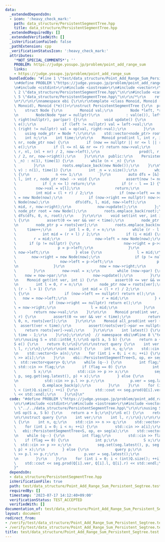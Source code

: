 ```yaml
---
data:
  _extendedDependsOn:
  - icon: ':heavy_check_mark:'
    path: data_structure/PersistentSegmentTree.hpp
    title: data_structure/PersistentSegmentTree.hpp
  _extendedRequiredBy: []
  _extendedVerifiedWith: []
  _isVerificationFailed: false
  _pathExtension: cpp
  _verificationStatusIcon: ':heavy_check_mark:'
  attributes:
    '*NOT_SPECIAL_COMMENTS*': ''
    PROBLEM: https://judge.yosupo.jp/problem/point_add_range_sum
    links:
    - https://judge.yosupo.jp/problem/point_add_range_sum
  bundledCode: "#line 1 \"test/data_structure/Point_Add_Range_Sum_Persistent_Segtree.test.cpp\"\
    \n#define PROBLEM \"https://judge.yosupo.jp/problem/point_add_range_sum\"\r\n\r\
    \n#include <cstdint>\r\n#include <iostream>\r\n#include <vector>\r\n\r\n#line\
    \ 2 \"data_structure/PersistentSegmentTree.hpp\"\n\r\n#include <cassert>\r\n#line\
    \ 5 \"data_structure/PersistentSegmentTree.hpp\"\n\r\n/*\r\n    reference: https://37zigen.com/persistent-segment-tree/\r\
    \n*/\r\n\r\nnamespace ebi {\r\n\r\ntemplate <class Monoid, Monoid (*op)(Monoid,\
    \ Monoid), Monoid (*e)()>\r\nstruct PersistentSegmentTree {\r\n  private:\r\n\
    \    struct Node {\r\n        Monoid val;\r\n        Node *left, *right, *par;\r\
    \n        Node(Node *par = nullptr)\r\n            : val(e()), left(nullptr),\
    \ right(nullptr), par(par) {}\r\n        void update() {\r\n            val =\
    \ e();\r\n            if (left != nullptr) val = left->val;\r\n            if\
    \ (right != nullptr) val = op(val, right->val);\r\n        }\r\n    };\r\n\r\n\
    \    using node_ptr = Node *;\r\n\r\n    std::vector<node_ptr> roots;\r\n\r\n\
    \    int n;\r\n    int time;\r\n\r\n    Monoid prod(int l, int r, int nl, int\
    \ nr, node_ptr now) {\r\n        if (now == nullptr || nr <= l || r <= nl) return\
    \ e();\r\n        if (l <= nl && nr <= r) return now->val;\r\n        return op(prod(l,\
    \ r, nl, (nl + nr) / 2, now->left),\r\n                  prod(l, r, (nl + nr)\
    \ / 2, nr, now->right));\r\n    }\r\n\r\n  public:\r\n    PersistentSegmentTree(int\
    \ _n) : n(1), time(1) {\r\n        while (n < _n) {\r\n            n <<= 1;\r\n\
    \        }\r\n        roots.emplace_back(new Node());\r\n    }\r\n\r\n    PersistentSegmentTree(std::vector<Monoid>\
    \ v) : n(1), time(1) {\r\n        int _n = v.size();\r\n        while (n < _n)\
    \ {\r\n            n <<= 1;\r\n        }\r\n        auto dfs = [&](auto dfs, int\
    \ l, int r, node_ptr now) -> void {\r\n            assert(now != nullptr);\r\n\
    \            if (_n <= l) return;\r\n            if (r - l == 1) {\r\n       \
    \         now->val = v[l];\r\n                return;\r\n            }\r\n   \
    \         int mid = (l + r) / 2;\r\n            if (now->left == nullptr) now->left\
    \ = new Node(now);\r\n            if (now->right == nullptr) now->right = new\
    \ Node(now);\r\n            dfs(dfs, l, mid, now->left);\r\n            dfs(dfs,\
    \ mid, r, now->right);\r\n            now->update();\r\n        };\r\n       \
    \ node_ptr root = new Node();\r\n        roots.emplace_back(root);\r\n       \
    \ dfs(dfs, 0, n, root);\r\n    }\r\n\r\n    void set(int ver, int i, Monoid x)\
    \ {\r\n        assert(0 <= ver && ver < time);\r\n        node_ptr now = new Node();\r\
    \n        node_ptr p = roots[ver];\r\n        roots.emplace_back(now);\r\n   \
    \     time++;\r\n        int l = 0, r = n;\r\n        while (r - l > 1) {\r\n\
    \            int mid = (r + l) / 2;\r\n            if (i < mid) {\r\n        \
    \        r = mid;\r\n                now->left = new Node(now);\r\n          \
    \      if (p != nullptr) {\r\n                    now->right = p->right;\r\n \
    \                   p = p->left;\r\n                }\r\n                now =\
    \ now->left;\r\n            } else {\r\n                l = mid;\r\n         \
    \       now->right = new Node(now);\r\n                if (p != nullptr) {\r\n\
    \                    now->left = p->left;\r\n                    p = p->right;\r\
    \n                }\r\n                now = now->right;\r\n            }\r\n\
    \        }\r\n        now->val = x;\r\n        while (now->par) {\r\n        \
    \    now = now->par;\r\n            now->update();\r\n        }\r\n    }\r\n\r\
    \n    Monoid get(int ver, int i) {\r\n        assert(0 <= ver && ver < time);\r\
    \n        int l = 0, r = n;\r\n        node_ptr now = roots[ver];\r\n        while\
    \ (r - l > 1) {\r\n            int mid = (l + r) / 2;\r\n            if (i < mid)\
    \ {\r\n                if (now->left == nullptr) return e();\r\n             \
    \   now = now->left;\r\n                r = mid;\r\n            } else {\r\n \
    \               if (now->right == nullptr) return e();\r\n                now\
    \ = now->right;\r\n                l = mid;\r\n            }\r\n        }\r\n\
    \        return now->val;\r\n    }\r\n\r\n    Monoid prod(int ver, int l, int\
    \ r) {\r\n        assert(0 <= ver && ver < time);\r\n        return prod(l, r,\
    \ 0, n, roots[ver]);\r\n    }\r\n\r\n    Monoid all_prod(int ver) {\r\n      \
    \  assert(ver < time);\r\n        assert(roots[ver]->par == nullptr);\r\n    \
    \    return roots[ver]->val;\r\n    }\r\n\r\n    int latest() {\r\n        return\
    \ time - 1;\r\n    }\r\n};\r\n\r\n}  // namespace ebi\n#line 8 \"test/data_structure/Point_Add_Range_Sum_Persistent_Segtree.test.cpp\"\
    \n\r\nusing S = std::int64_t;\r\nS op(S a, S b) {\r\n    return a + b;\r\n}\r\n\
    S e() {\r\n    return 0;\r\n}\r\n\r\nstruct query {\r\n    int ver;\r\n    int\
    \ l, r;\r\n};\r\n\r\nint main() {\r\n    int n, q;\r\n    std::cin >> n >> q;\r\
    \n    std::vector<S> a(n);\r\n    for (int i = 0; i < n; ++i) {\r\n        std::cin\
    \ >> a[i];\r\n    }\r\n    ebi::PersistentSegmentTree<S, op, e> seg(a);\r\n  \
    \  std::vector<query> Q;\r\n    while (q--) {\r\n        int flag;\r\n       \
    \ std::cin >> flag;\r\n        if (flag == 0) {\r\n            int p;\r\n    \
    \        S x;\r\n            std::cin >> p >> x;\r\n            seg.set(seg.latest(),\
    \ p, seg.get(seg.latest(), p) + x);\r\n        } else {\r\n            query p;\r\
    \n            std::cin >> p.l >> p.r;\r\n            p.ver = seg.latest();\r\n\
    \            Q.emplace_back(p);\r\n        }\r\n    }\r\n    for (int i = 0; i\
    \ < (int)Q.size(); ++i) {\r\n        std::cout << seg.prod(Q[i].ver, Q[i].l, Q[i].r)\
    \ << std::endl;\r\n    }\r\n}\n"
  code: "#define PROBLEM \"https://judge.yosupo.jp/problem/point_add_range_sum\"\r\
    \n\r\n#include <cstdint>\r\n#include <iostream>\r\n#include <vector>\r\n\r\n#include\
    \ \"../../data_structure/PersistentSegmentTree.hpp\"\r\n\r\nusing S = std::int64_t;\r\
    \nS op(S a, S b) {\r\n    return a + b;\r\n}\r\nS e() {\r\n    return 0;\r\n}\r\
    \n\r\nstruct query {\r\n    int ver;\r\n    int l, r;\r\n};\r\n\r\nint main()\
    \ {\r\n    int n, q;\r\n    std::cin >> n >> q;\r\n    std::vector<S> a(n);\r\n\
    \    for (int i = 0; i < n; ++i) {\r\n        std::cin >> a[i];\r\n    }\r\n \
    \   ebi::PersistentSegmentTree<S, op, e> seg(a);\r\n    std::vector<query> Q;\r\
    \n    while (q--) {\r\n        int flag;\r\n        std::cin >> flag;\r\n    \
    \    if (flag == 0) {\r\n            int p;\r\n            S x;\r\n          \
    \  std::cin >> p >> x;\r\n            seg.set(seg.latest(), p, seg.get(seg.latest(),\
    \ p) + x);\r\n        } else {\r\n            query p;\r\n            std::cin\
    \ >> p.l >> p.r;\r\n            p.ver = seg.latest();\r\n            Q.emplace_back(p);\r\
    \n        }\r\n    }\r\n    for (int i = 0; i < (int)Q.size(); ++i) {\r\n    \
    \    std::cout << seg.prod(Q[i].ver, Q[i].l, Q[i].r) << std::endl;\r\n    }\r\n\
    }"
  dependsOn:
  - data_structure/PersistentSegmentTree.hpp
  isVerificationFile: true
  path: test/data_structure/Point_Add_Range_Sum_Persistent_Segtree.test.cpp
  requiredBy: []
  timestamp: '2023-07-17 14:12:40+09:00'
  verificationStatus: TEST_ACCEPTED
  verifiedWith: []
documentation_of: test/data_structure/Point_Add_Range_Sum_Persistent_Segtree.test.cpp
layout: document
redirect_from:
- /verify/test/data_structure/Point_Add_Range_Sum_Persistent_Segtree.test.cpp
- /verify/test/data_structure/Point_Add_Range_Sum_Persistent_Segtree.test.cpp.html
title: test/data_structure/Point_Add_Range_Sum_Persistent_Segtree.test.cpp
---
```

